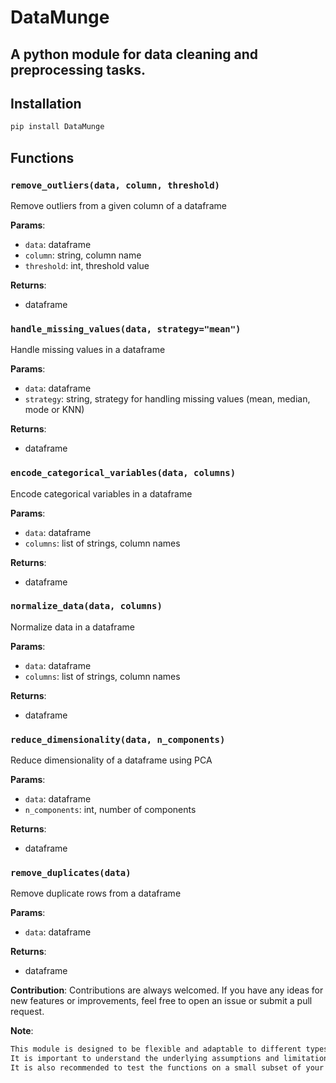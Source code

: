 
# DataMunge

## A python module for data cleaning and preprocessing tasks.

## Installation
```bash
pip install DataMunge
```
## Functions

### `remove_outliers(data, column, threshold)`

Remove outliers from a given column of a dataframe

**Params**:

-   `data`: dataframe
-   `column`: string, column name
-   `threshold`: int, threshold value

**Returns**:

-   dataframe

### `handle_missing_values(data, strategy="mean")`

Handle missing values in a dataframe

**Params**:

-   `data`: dataframe
-   `strategy`: string, strategy for handling missing values (mean, median, mode or KNN)

**Returns**:

-   dataframe

### `encode_categorical_variables(data, columns)`

Encode categorical variables in a dataframe

**Params**:

-   `data`: dataframe
-   `columns`: list of strings, column names

**Returns**:

-   dataframe

### `normalize_data(data, columns)`

Normalize data in a dataframe

**Params**:

-   `data`: dataframe
-   `columns`: list of strings, column names

**Returns**:

-   dataframe

### `reduce_dimensionality(data, n_components)`

Reduce dimensionality of a dataframe using PCA

**Params**:

-   `data`: dataframe
-   `n_components`: int, number of components

**Returns**:

-   dataframe

### `remove_duplicates(data)`

Remove duplicate rows from a dataframe

**Params**:

-   `data`: dataframe

**Returns**:

-   dataframe



**Contribution**: Contributions are always welcomed. If you have any ideas for new features or improvements, feel free to open an issue or submit a pull request.

**Note**: 
 ```txt
 This module is designed to be flexible and adaptable to different types of data and use cases.
 It is important to understand the underlying assumptions and limitations of each function and how they apply to your specific data before using them. 
 It is also recommended to test the functions on a small subset of your data before applying them to the entire dataset.
```
